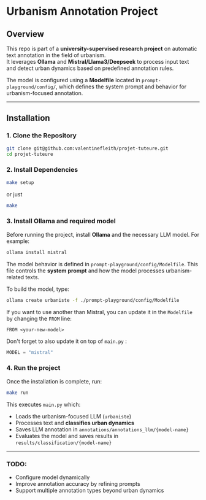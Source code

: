 # Urbanism Annotation Project

## Overview
This repo is part of a **university-supervised research project** on automatic text annotation in the field of urbanism.  
It leverages **Ollama** and **Mistral/Llama3/Deepseek** to process input text and detect urban dynamics based on predefined annotation rules.

The model is configured using a **Modelfile** located in `prompt-playground/config/`, which defines the system prompt and behavior for urbanism-focused annotation.

---

## Installation

### 1. Clone the Repository
```bash
git clone git@github.com:valentinefleith/projet-tuteure.git
cd projet-tuteure
```
### 2. Install Dependencies

```bash
make setup
```

or just

```bash
make
```

### 3. Install Ollama and required model
Before running the project, install **Ollama** and the necessary LLM model. For example:
```bash
ollama install mistral
```
The model behavior is defined in `prompt-playground/config/Modelfile`. This file controls the **system prompt** and how the model processes urbanism-related texts.

To build the model, type:
```bash
ollama create urbaniste -f ./prompt-playground/config/Modelfile
```

If you want to use another than Mistral, you can update it in the `Modelfile` by changing the `FROM` line:
```
FROM <your-new-model>
```
Don't forget to also update it on top of `main.py` :
```py
MODEL = "mistral"
```

### 4. Run the project
Once the installation is complete, run:

```bash
make run
```
This executes `main.py` which:
- Loads the urbanism-focused LLM (`urbaniste`)
- Processes text and **classifies urban dynamics**
- Saves LLM annotation in `annotations/annotations_llm/{model-name}`
- Evaluates the model and saves results in `results/classification/{model-name}`

---
### TODO:
- Configure model dynamically
- Improve annotation accuracy by refining prompts
- Support multiple annotation types beyond urban dynamics
